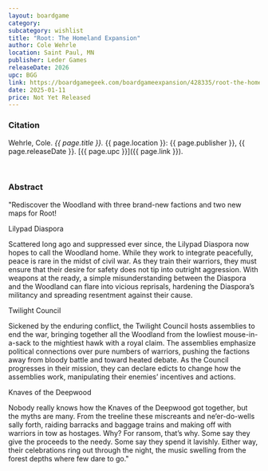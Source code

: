 ```yaml
---
layout: boardgame
category:
subcategory: wishlist
title: "Root: The Homeland Expansion"
author: Cole Wehrle
location: Saint Paul, MN
publisher: Leder Games
releaseDate: 2026
upc: BGG
link: https://boardgamegeek.com/boardgameexpansion/428335/root-the-homeland-expansion
date: 2025-01-11
price: Not Yet Released
---
```


### Citation

Wehrle, Cole. *{{ page.title }}.* {{ page.location }}: {{ page.publisher }}, {{ page.releaseDate }}. [{{ page.upc }}]({{ page.link }}).

<br>


### Abstract

"Rediscover the Woodland with three brand-new factions and two new maps for Root!

Lilypad Diaspora

Scattered long ago and suppressed ever since, the Lilypad Diaspora now hopes to call the Woodland home. While they work to integrate peacefully, peace is rare in the midst of civil war. As they train their warriors, they must ensure that their desire for safety does not tip into outright aggression. With weapons at the ready, a simple misunderstanding between the Diaspora and the Woodland can flare into vicious reprisals, hardening the Diaspora’s militancy and spreading resentment against their cause.

Twilight Council

Sickened by the enduring conflict, the Twilight Council hosts assemblies to end the war, bringing together all the Woodland from the lowliest mouse-in-a-sack to the mightiest hawk with a royal claim. The assemblies emphasize political connections over pure numbers of warriors, pushing the factions away from bloody battle and toward heated debate. As the Council progresses in their mission, they can declare edicts to change how the assemblies work, manipulating their enemies’ incentives and actions.

Knaves of the Deepwood

Nobody really knows how the Knaves of the Deepwood got together, but the myths are many. From the treeline these miscreants and ne’er-do-wells sally forth, raiding barracks and baggage trains and making off with warriors in tow as hostages. Why? For ransom, that’s why. Some say they give the proceeds to the needy. Some say they spend it lavishly. Either way, their celebrations ring out through the night, the music swelling from the forest depths where few dare to go."
